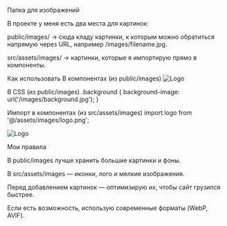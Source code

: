 Папка для изображений

В проекте у меня есть два места для картинок:

public/images/ → сюда кладу картинки, к которым можно обратиться напрямую через URL, например /images/filename.jpg.

src/assets/images/ → картинки, которые я импортирую прямо в компоненты.

Как использовать
В компонентах (из public/images)
<img src="/images/logo.png" alt="Logo" />

В CSS (из public/images)
.background {
  background-image: url('/images/background.jpg');
}

Импорт в компонентах (из src/assets/images)
import logo from '@/assets/images/logo.png';

<img src={logo} alt="Logo" />

Мои правила

В public/images лучше хранить большие картинки и фоны.

В src/assets/images — иконки, лого и мелкие изображения.

Перед добавлением картинок — оптимизирую их, чтобы сайт грузился быстрее.

Если есть возможность, использую современные форматы (WebP, AVIF).